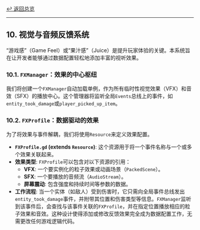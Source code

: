 [&#8617; 返回总览](../README.md)

---

## 10. 视觉与音频反馈系统

“游戏感”（Game Feel）或“果汁感”（Juice）是提升玩家体验的关键。本系统旨在让开发者能够通过数据配置轻松地添加丰富的视听效果。

### 10.1. `FXManager`：效果的中心枢纽

我们将创建一个`FXManager`自动加载单例，作为所有临时性视觉效果（VFX）和音效（SFX）的播放中心。这个管理器将监听全局`Events`总线上的事件，如`entity_took_damage`或`player_picked_up_item`。

### 10.2. `FXProfile`：数据驱动的效果

为了将效果与事件解耦，我们将使用`Resource`来定义效果配置。
* **`FXProfile.gd` (extends `Resource`)**: 这个资源用于将一个事件名称与一个或多个效果关联起来。
* **效果类型**: `FXProfile`可以包含对以下资源的引用：
    * **VFX**: 一个要实例化的粒子效果或动画场景（`PackedScene`）。
    * **SFX**: 一个要播放的音频流（`AudioStream`）。
    * **屏幕震动**: 包含强度和持续时间等参数的数据。
* **工作流程**: 当一个实体（如敌人）受到伤害时，它只需向全局事件总线发出`entity_took_damage`事件，并附带其位置和伤害类型等信息。`FXManager`监听到该事件后，会查找与该事件关联的`FXProfile`，并在指定位置播放相应的粒子效果和音效。这种设计使得添加或修改反馈效果完全成为数据配置工作，无需更改任何游戏逻辑代码。